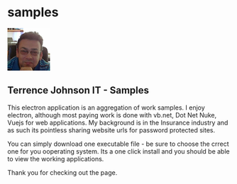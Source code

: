 # samples
![TJIT Pic](/src/img/terrence.jpg)

## Terrence Johnson IT - Samples

This electron application is an aggregation of work samples. I enjoy electron, although most paying work is done with vb.net, Dot Net Nuke, Vuejs for web applications. My background is in the Insurance industry 
and as such its pointless sharing website urls for password protected sites.   

You can simply download one executable file - be sure to choose the crrect one for you ooperating system. Its a one click install and you should be able to view the working applications.

Thank you for checking out the page.
